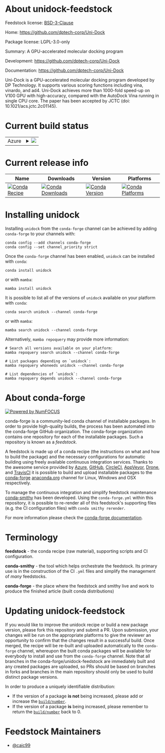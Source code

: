 About unidock-feedstock
=======================

Feedstock license: [BSD-3-Clause](https://github.com/conda-forge/unidock-feedstock/blob/main/LICENSE.txt)

Home: https://github.com/dptech-corp/Uni-Dock

Package license: LGPL-3.0-only

Summary: A GPU-accelerated molecular docking program

Development: https://github.com/dptech-corp/Uni-Dock

Documentation: https://github.com/dptech-corp/Uni-Dock

Uni-Dock is a GPU-accelerated molecular docking program developed by DP Technology. It supports various scoring functions including vina, vinardo, and ad4. Uni-Dock achieves more than 1000-fold speed-up on V100 GPU with high-accuracy, compared with the AutoDock Vina running in single CPU core. The paper has been accepted by JCTC (doi: 10.1021/acs.jctc.2c01145).


Current build status
====================


<table>
    
  <tr>
    <td>Azure</td>
    <td>
      <details>
        <summary>
          <a href="https://dev.azure.com/conda-forge/feedstock-builds/_build/latest?definitionId=21841&branchName=main">
            <img src="https://dev.azure.com/conda-forge/feedstock-builds/_apis/build/status/unidock-feedstock?branchName=main">
          </a>
        </summary>
        <table>
          <thead><tr><th>Variant</th><th>Status</th></tr></thead>
          <tbody><tr>
              <td>linux_64_cuda_compilercuda-nvcccuda_compiler_version12.6cxx_compiler_version13</td>
              <td>
                <a href="https://dev.azure.com/conda-forge/feedstock-builds/_build/latest?definitionId=21841&branchName=main">
                  <img src="https://dev.azure.com/conda-forge/feedstock-builds/_apis/build/status/unidock-feedstock?branchName=main&jobName=linux&configuration=linux%20linux_64_cuda_compilercuda-nvcccuda_compiler_version12.6cxx_compiler_version13" alt="variant">
                </a>
              </td>
            </tr><tr>
              <td>linux_64_cuda_compilernvcccuda_compiler_version11.8cxx_compiler_version11</td>
              <td>
                <a href="https://dev.azure.com/conda-forge/feedstock-builds/_build/latest?definitionId=21841&branchName=main">
                  <img src="https://dev.azure.com/conda-forge/feedstock-builds/_apis/build/status/unidock-feedstock?branchName=main&jobName=linux&configuration=linux%20linux_64_cuda_compilernvcccuda_compiler_version11.8cxx_compiler_version11" alt="variant">
                </a>
              </td>
            </tr>
          </tbody>
        </table>
      </details>
    </td>
  </tr>
</table>

Current release info
====================

| Name | Downloads | Version | Platforms |
| --- | --- | --- | --- |
| [![Conda Recipe](https://img.shields.io/badge/recipe-unidock-green.svg)](https://anaconda.org/conda-forge/unidock) | [![Conda Downloads](https://img.shields.io/conda/dn/conda-forge/unidock.svg)](https://anaconda.org/conda-forge/unidock) | [![Conda Version](https://img.shields.io/conda/vn/conda-forge/unidock.svg)](https://anaconda.org/conda-forge/unidock) | [![Conda Platforms](https://img.shields.io/conda/pn/conda-forge/unidock.svg)](https://anaconda.org/conda-forge/unidock) |

Installing unidock
==================

Installing `unidock` from the `conda-forge` channel can be achieved by adding `conda-forge` to your channels with:

```
conda config --add channels conda-forge
conda config --set channel_priority strict
```

Once the `conda-forge` channel has been enabled, `unidock` can be installed with `conda`:

```
conda install unidock
```

or with `mamba`:

```
mamba install unidock
```

It is possible to list all of the versions of `unidock` available on your platform with `conda`:

```
conda search unidock --channel conda-forge
```

or with `mamba`:

```
mamba search unidock --channel conda-forge
```

Alternatively, `mamba repoquery` may provide more information:

```
# Search all versions available on your platform:
mamba repoquery search unidock --channel conda-forge

# List packages depending on `unidock`:
mamba repoquery whoneeds unidock --channel conda-forge

# List dependencies of `unidock`:
mamba repoquery depends unidock --channel conda-forge
```


About conda-forge
=================

[![Powered by
NumFOCUS](https://img.shields.io/badge/powered%20by-NumFOCUS-orange.svg?style=flat&colorA=E1523D&colorB=007D8A)](https://numfocus.org)

conda-forge is a community-led conda channel of installable packages.
In order to provide high-quality builds, the process has been automated into the
conda-forge GitHub organization. The conda-forge organization contains one repository
for each of the installable packages. Such a repository is known as a *feedstock*.

A feedstock is made up of a conda recipe (the instructions on what and how to build
the package) and the necessary configurations for automatic building using freely
available continuous integration services. Thanks to the awesome service provided by
[Azure](https://azure.microsoft.com/en-us/services/devops/), [GitHub](https://github.com/),
[CircleCI](https://circleci.com/), [AppVeyor](https://www.appveyor.com/),
[Drone](https://cloud.drone.io/welcome), and [TravisCI](https://travis-ci.com/)
it is possible to build and upload installable packages to the
[conda-forge](https://anaconda.org/conda-forge) [anaconda.org](https://anaconda.org/)
channel for Linux, Windows and OSX respectively.

To manage the continuous integration and simplify feedstock maintenance
[conda-smithy](https://github.com/conda-forge/conda-smithy) has been developed.
Using the ``conda-forge.yml`` within this repository, it is possible to re-render all of
this feedstock's supporting files (e.g. the CI configuration files) with ``conda smithy rerender``.

For more information please check the [conda-forge documentation](https://conda-forge.org/docs/).

Terminology
===========

**feedstock** - the conda recipe (raw material), supporting scripts and CI configuration.

**conda-smithy** - the tool which helps orchestrate the feedstock.
                   Its primary use is in the construction of the CI ``.yml`` files
                   and simplify the management of *many* feedstocks.

**conda-forge** - the place where the feedstock and smithy live and work to
                  produce the finished article (built conda distributions)


Updating unidock-feedstock
==========================

If you would like to improve the unidock recipe or build a new
package version, please fork this repository and submit a PR. Upon submission,
your changes will be run on the appropriate platforms to give the reviewer an
opportunity to confirm that the changes result in a successful build. Once
merged, the recipe will be re-built and uploaded automatically to the
`conda-forge` channel, whereupon the built conda packages will be available for
everybody to install and use from the `conda-forge` channel.
Note that all branches in the conda-forge/unidock-feedstock are
immediately built and any created packages are uploaded, so PRs should be based
on branches in forks and branches in the main repository should only be used to
build distinct package versions.

In order to produce a uniquely identifiable distribution:
 * If the version of a package **is not** being increased, please add or increase
   the [``build/number``](https://docs.conda.io/projects/conda-build/en/latest/resources/define-metadata.html#build-number-and-string).
 * If the version of a package **is** being increased, please remember to return
   the [``build/number``](https://docs.conda.io/projects/conda-build/en/latest/resources/define-metadata.html#build-number-and-string)
   back to 0.

Feedstock Maintainers
=====================

* [@caic99](https://github.com/caic99/)

